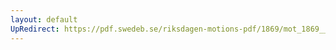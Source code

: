 ```yaml
---
layout: default
UpRedirect: https://pdf.swedeb.se/riksdagen-motions-pdf/1869/mot_1869__fk__fört/mot_1869__fk__fört_001.pdf
---
```

